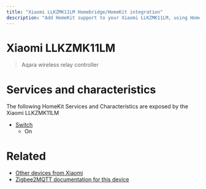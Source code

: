 ```yaml
---
title: "Xiaomi LLKZMK11LM Homebridge/HomeKit integration"
description: "Add HomeKit support to your Xiaomi LLKZMK11LM, using Homebridge, Zigbee2MQTT and homebridge-z2m."
---
```

<!---
This file has been GENERATED using src/docgen/docgen.ts
DO NOT EDIT THIS FILE MANUALLY!
-->
# Xiaomi LLKZMK11LM
> Aqara wireless relay controller


# Services and characteristics
The following HomeKit Services and Characteristics are exposed by
the Xiaomi LLKZMK11LM

* [Switch](../../switch.md)
  * On


# Related
* [Other devices from Xiaomi](../index.md#xiaomi)
* [Zigbee2MQTT documentation for this device](https://www.zigbee2mqtt.io/devices/LLKZMK11LM.html)
